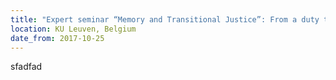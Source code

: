 ```yaml
---
title: "Expert seminar “Memory and Transitional Justice”: From a duty to remember to pluralistic memoryscapes"
location: KU Leuven, Belgium
date_from: 2017-10-25
---
```




sfadfad